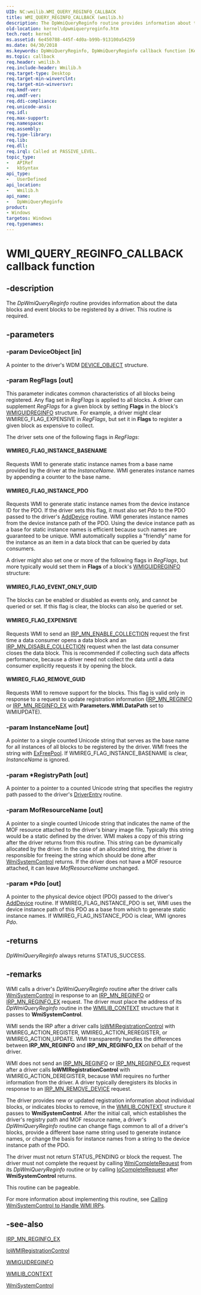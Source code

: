 ```yaml
---
UID: NC:wmilib.WMI_QUERY_REGINFO_CALLBACK
title: WMI_QUERY_REGINFO_CALLBACK (wmilib.h)
description: The DpWmiQueryReginfo routine provides information about the data blocks and event blocks to be registered by a driver. This routine is required.
old-location: kernel\dpwmiqueryreginfo.htm
tech.root: kernel
ms.assetid: 6e450788-445f-4d0a-b99b-913100a54259
ms.date: 04/30/2018
ms.keywords: DpWmiQueryReginfo, DpWmiQueryReginfo callback function [Kernel-Mode Driver Architecture], WMI_QUERY_REGINFO_CALLBACK, WMI_QUERY_REGINFO_CALLBACK callback, k903_61d9ad7d-1bdf-49d5-8a12-5bf0d6912ccc.xml, kernel.dpwmiqueryreginfo, wmilib/DpWmiQueryReginfo
ms.topic: callback
req.header: wmilib.h
req.include-header: Wmilib.h
req.target-type: Desktop
req.target-min-winverclnt: 
req.target-min-winversvr: 
req.kmdf-ver: 
req.umdf-ver: 
req.ddi-compliance: 
req.unicode-ansi: 
req.idl: 
req.max-support: 
req.namespace: 
req.assembly: 
req.type-library: 
req.lib: 
req.dll: 
req.irql: Called at PASSIVE_LEVEL.
topic_type:
-	APIRef
-	kbSyntax
api_type:
-	UserDefined
api_location:
-	Wmilib.h
api_name:
-	DpWmiQueryReginfo
product:
- Windows
targetos: Windows
req.typenames: 
---
```


# WMI_QUERY_REGINFO_CALLBACK callback function


## -description


The <i>DpWmiQueryReginfo</i> routine provides information about the data blocks and event blocks to be registered by a driver. This routine is required.


## -parameters




### -param DeviceObject [in]

A pointer to the driver's WDM <a href="https://msdn.microsoft.com/library/windows/hardware/ff543147">DEVICE_OBJECT</a> structure.


### -param RegFlags [out]

This parameter indicates common characteristics of all blocks being registered. Any flag set in <i>RegFlags</i> is applied to all blocks. A driver can supplement <i>RegFlags</i> for a given block by setting <b>Flags</b> in the block's <a href="https://msdn.microsoft.com/library/windows/hardware/ff565811">WMIGUIDREGINFO</a> structure. For example, a driver might clear WMIREG_FLAG_EXPENSIVE in <i>RegFlags</i>, but set it in <b>Flags</b> to register a given block as expensive to collect.

The driver sets one of the following flags in <i>RegFlags</i>:





#### WMIREG_FLAG_INSTANCE_BASENAME

Requests WMI to generate static instance names from a base name provided by the driver at the <i>InstanceName</i>. WMI generates instance names by appending a counter to the base name.



#### WMIREG_FLAG_INSTANCE_PDO

Requests WMI to generate static instance names from the device instance ID for the PDO. If the driver sets this flag, it must also set <i>Pdo</i> to the PDO passed to the driver's <a href="https://msdn.microsoft.com/library/windows/hardware/ff540521">AddDevice</a> routine. WMI generates instance names from the device instance path of the PDO. Using the device instance path as a base for static instance names is efficient because such names are guaranteed to be unique. WMI automatically supplies a "friendly" name for the instance as an item in a data block that can be queried by data consumers.

A driver might also set one or more of the following flags in <i>RegFlags</i>, but more typically would set them in <b>Flags</b> of a block's <a href="https://msdn.microsoft.com/library/windows/hardware/ff565811">WMIGUIDREGINFO</a> structure:





#### WMIREG_FLAG_EVENT_ONLY_GUID

The blocks can be enabled or disabled as events only, and cannot be queried or set. If this flag is clear, the blocks can also be queried or set. 



#### WMIREG_FLAG_EXPENSIVE

Requests WMI to send an <a href="https://msdn.microsoft.com/library/windows/hardware/ff550857">IRP_MN_ENABLE_COLLECTION</a> request the first time a data consumer opens a data block and an <a href="https://msdn.microsoft.com/library/windows/hardware/ff550848">IRP_MN_DISABLE_COLLECTION</a> request when the last data consumer closes the data block. This is recommended if collecting such data affects performance, because a driver need not collect the data until a data consumer explicitly requests it by opening the block. 



#### WMIREG_FLAG_REMOVE_GUID

Requests WMI to remove support for the blocks. This flag is valid only in response to a request to update registration information (<a href="https://msdn.microsoft.com/library/windows/hardware/ff551731">IRP_MN_REGINFO</a> or <a href="https://msdn.microsoft.com/library/windows/hardware/ff551734">IRP_MN_REGINFO_EX</a> with <b>Parameters.WMI.DataPath</b> set to WMIUPDATE).


### -param InstanceName [out]

A pointer to a single counted Unicode string that serves as the base name for all instances of all blocks to be registered by the driver. WMI frees the string with <a href="https://msdn.microsoft.com/library/windows/hardware/ff544590">ExFreePool</a>. If WMIREG_FLAG_INSTANCE_BASENAME is clear, <i>InstanceName</i> is ignored.


### -param *RegistryPath [out]

A pointer to a pointer to a counted Unicode string that specifies the registry path passed to the driver's <a href="https://msdn.microsoft.com/library/windows/hardware/ff552644">DriverEntry</a> routine. 


### -param MofResourceName [out]

A pointer to a single counted Unicode string that indicates the name of the MOF resource attached to the driver's binary image file. Typically this string would be a static defined by the driver. WMI makes a copy of this string after the driver returns from this routine. This string can be dynamically allocated by the driver. In the case of an allocated string, the driver is responsible for freeing the string which should be done after <a href="https://msdn.microsoft.com/library/windows/hardware/ff565834">WmiSystemControl</a> returns. If the driver does not have a MOF resource attached, it can leave <i>MofResourceName</i> unchanged. 


### -param *Pdo [out]

A pointer to the physical device object (PDO) passed to the driver's <a href="https://msdn.microsoft.com/library/windows/hardware/ff540521">AddDevice</a> routine. If WMIREG_FLAG_INSTANCE_PDO is set, WMI uses the device instance path of this PDO as a base from which to generate static instance names. If WMIREG_FLAG_INSTANCE_PDO is clear, WMI ignores <i>Pdo</i>.


## -returns



<i>DpWmiQueryReginfo</i> always returns STATUS_SUCCESS.




## -remarks



WMI calls a driver's <i>DpWmiQueryReginfo</i> routine after the driver calls <a href="https://msdn.microsoft.com/library/windows/hardware/ff565834">WmiSystemControl</a> in response to an <a href="https://msdn.microsoft.com/library/windows/hardware/ff551731">IRP_MN_REGINFO</a> or <a href="https://msdn.microsoft.com/library/windows/hardware/ff551734">IRP_MN_REGINFO_EX</a> request. The driver must place the address of its <i>DpWmiQueryReginfo</i> routine in the <a href="https://msdn.microsoft.com/library/windows/hardware/ff565813">WMILIB_CONTEXT</a> structure that it passes to <b>WmiSystemControl</b>.

WMI sends the IRP after a driver calls <a href="https://msdn.microsoft.com/library/windows/hardware/ff550480">IoWMIRegistrationControl</a> with WMIREG_ACTION_REGISTER, WMIREG_ACTION_REREGISTER, or WMIREG_ACTION_UPDATE. WMI transparently handles the differences between <b>IRP_MN_REGINFO</b> and <b>IRP_MN_REGINFO_EX</b> on behalf of the driver.

WMI does not send an <a href="https://msdn.microsoft.com/library/windows/hardware/ff551731">IRP_MN_REGINFO</a> or <a href="https://msdn.microsoft.com/library/windows/hardware/ff551734">IRP_MN_REGINFO_EX</a> request after a driver calls <b>IoWMIRegistrationControl</b> with WMIREG_ACTION_DEREGISTER, because WMI requires no further information from the driver. A driver typically deregisters its blocks in response to an <a href="https://msdn.microsoft.com/library/windows/hardware/ff551738">IRP_MN_REMOVE_DEVICE</a> request. 

The driver provides new or updated registration information about individual blocks, or indicates blocks to remove, in the <a href="https://msdn.microsoft.com/library/windows/hardware/ff565813">WMILIB_CONTEXT</a> structure it passes to <b>WmiSystemControl</b>. After the initial call, which establishes the driver's registry path and MOF resource name, a driver's <i>DpWmiQueryReginfo</i> routine can change flags common to all of a driver's blocks, provide a different base name string used to generate instance names, or change the basis for instance names from a string to the device instance path of the PDO. 

The driver must not return STATUS_PENDING or block the request. The driver must not complete the request by calling <a href="https://msdn.microsoft.com/library/windows/hardware/ff565798">WmiCompleteRequest</a> from its <i>DpWmiQueryReginfo</i> routine or by calling <a href="https://msdn.microsoft.com/library/windows/hardware/ff548343">IoCompleteRequest</a> after <b>WmiSystemControl</b> returns.

This routine can be pageable.

For more information about implementing this routine, see <a href="https://msdn.microsoft.com/library/windows/hardware/ff540741">Calling WmiSystemControl to Handle WMI IRPs</a>.




## -see-also




<a href="https://msdn.microsoft.com/library/windows/hardware/ff551734">IRP_MN_REGINFO_EX</a>



<a href="https://msdn.microsoft.com/library/windows/hardware/ff550480">IoWMIRegistrationControl</a>



<a href="https://msdn.microsoft.com/library/windows/hardware/ff565811">WMIGUIDREGINFO</a>



<a href="https://msdn.microsoft.com/library/windows/hardware/ff565813">WMILIB_CONTEXT</a>



<a href="https://msdn.microsoft.com/library/windows/hardware/ff565834">WmiSystemControl</a>
 

 

